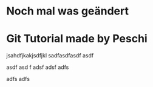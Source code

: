 # Noch mal was geändert
# Git Tutorial made by Peschi 
jsahdfjkakjsdfjkl
sadfasdfasdf
asdf

asdf
asd
f
adsf
adsf
adfs

adfs
adfs

